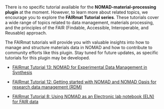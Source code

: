 There is no specific tutorial available for the **NOMAD-material-processing plugin** at the moment. However, to learn more about related topics, we encourage you to explore the **FAIRmat Tutorial series**. These tutorials cover a wide range of topics related to data management, materials processing, and the principles of the FAIR (Findable, Accessible, Interoperable, and Reusable) approach.

The FAIRmat tutorials will provide you with valuable insights into how to manage and structure materials data in NOMAD and how to contribute to community efforts like this plugin. Stay tuned for future updates, as specific tutorials for this plugin may be developed.

* [FAIRmat Tutorial 13: NOMAD for Experimental Data Management in Synthesis](https://events.fairmat-nfdi.eu/event/18/)

* [FAIRmat Tutorial 12: Getting started with NOMAD and NOMAD Oasis for research data management (RDM)](https://events.fairmat-nfdi.eu/event/10/)

* [FAIRmat Tutorial 8: Using NOMAD as an Electronic lab notebook (ELN) for FAIR data](https://www.fairmat-nfdi.eu/events/fairmat-tutorial-8/tutorial-8-home)